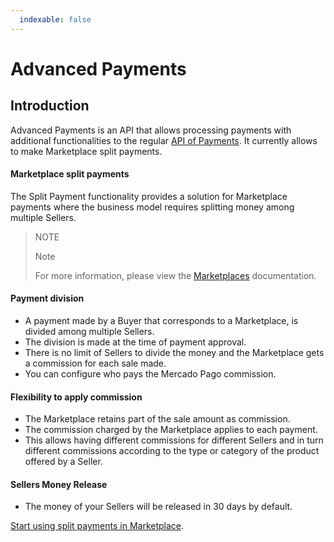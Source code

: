 ```yaml
---
  indexable: false
---
```


# Advanced Payments
## Introduction

Advanced Payments is an API that allows processing payments with additional functionalities to the regular [API of Payments](https://www.mercadopago[FAKER][URL][DOMAIN]/developers/en/guides/online-payments/checkout-api/introduction/). It currently allows to make Marketplace split payments.

#### Marketplace split payments

The Split Payment functionality provides a solution for Marketplace payments where the business model requires splitting money among multiple Sellers.

> NOTE
>
> Note
>
> For more information, please view the [Marketplaces](https://www.mercadopago[FAKER][URL][DOMAIN]/developers/en/guides/online-payments/marketplace/checkout-api/introduction/) documentation.

#### Payment division

* A payment made by a Buyer that corresponds to a Marketplace, is divided among multiple Sellers.
* The division is made at the time of payment approval.
* There is no limit of Sellers to divide the money and the Marketplace gets a commission for each sale made.
* You can configure who pays the Mercado Pago commission.

#### Flexibility to apply commission

* The Marketplace retains part of the sale amount as commission.
* The commission charged by the Marketplace applies to each payment.
* This allows having different commissions for different Sellers and in turn different commissions according to the type or category of the product offered by a Seller.

#### Sellers Money Release


* The money of your Sellers will be released in 30 days by default.

[Start using split payments in Marketplace](https://www.mercadopago[FAKER][URL][DOMAIN]/developers/en/guides/online-payments/marketplace/advanced-payments/receive-split-payments/).
